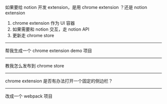 如果要给 notion 开发 extension，是用 chrome extension ？还是 notion extension
1. chrome extension 作为 UI 容器
2. 如果需要和 notion 交互，走 notion API
3. 更新走 chrome store


---

帮我生成一个 chrome extension demo 项目

---

教我怎么发布到 chrome store

---

chrome extension 是否有办法打开一个固定的侧边栏？

---

改成一个 webpack 项目

